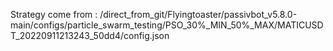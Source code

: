 Strategy come from : /direct_from_git/Flyingtoaster/passivbot_v5.8.0-main/configs/particle_swarm_testing/PSO_30%_MIN_50%_MAX/MATICUSDT_20220911213243_50dd4/config.json